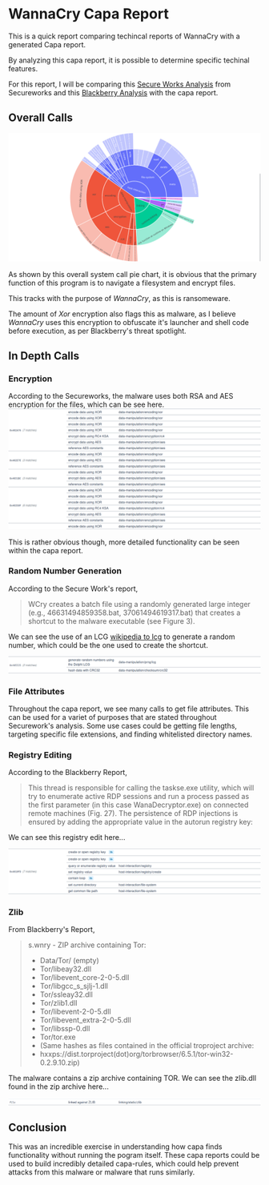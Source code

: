 # WannaCry Capa Report

This is a quick report comparing  techincal reports of WannaCry with a generated Capa report.

By analyzing this capa report, it is possible to determine specific techinal features.

For this report, I will be comparing this [Secure Works Analysis](https://www.secureworks.com/research/wcry-ransomware-analysis) from Secureworks  and this [Blackberry Analysis](https://blogs.blackberry.com/en/2017/06/threat-spotlight-inside-the-wannacry-attack) with the capa report.

## Overall Calls

![Call Pie Chart](img/pie.png)

As shown by this overall system call pie chart, it is obvious that the primary function of this program
is to navigate a filesystem and encrypt files. 

This tracks with the purpose of *WannaCry*, as this is ransomeware. 

The amount of *Xor* encryption also flags this as malware, as I believe *WannaCry* uses this encryption to obfuscate it's launcher and shell code before execution, as per Blackberry's threat spotlight. 
## In Depth Calls

### Encryption


According to the Secureworks, the malware uses both RSA and AES encryption for the files, which can be see here.
![encryption](img/encryption.png)

This is rather obvious though, more detailed functionality can be seen within the capa report.

### Random Number Generation
According to the Secure Work's report, 

>WCry creates a batch file using a randomly generated large integer (e.g., 46631494859358.bat, 37061494619317.bat) that creates a shortcut to the malware executable (see Figure 3).

We can see the use of an LCG [wikipedia to lcg](https://en.wikipedia.org/wiki/Linear_congruential_generator) to generate a random number, which could be the one used to create the shortcut.

![rng](img/rng.png)

### File Attributes

Throughout the capa report, we see many calls to get file attributes. This can be used for a variet of purposes that are stated throughout Securework's analysis. Some use cases could be getting file lengths, targeting specific file extensions, and finding whitelisted directory names.

### Registry Editing

According to the Blackberry Report,
> This thread is responsible for calling the taskse.exe utility, which will try to enumerate active RDP sessions and run a process passed as the first parameter (in this case WanaDecryptor.exe) on connected remote machines (Fig. 27). The persistence of RDP injections is ensured by adding the appropriate value in the autorun registry key:

We can see this registry edit here...

![reg](img/reg.png)


###  Zlib

From Blackberry's Report,

>  s.wnry - ZIP archive containing Tor:
>-  Data/Tor/ (empty)
>-  Tor/libeay32.dll
>-  Tor/libevent_core-2-0-5.dll
>-  Tor/libgcc_s_sjlj-1.dll
>-  Tor/ssleay32.dll
>-  Tor/zlib1.dll
>-  Tor/libevent-2-0-5.dll
>-  Tor/libevent_extra-2-0-5.dll
>-  Tor/libssp-0.dll
>-  Tor/tor.exe
>-  (Same hashes as files contained in the official troproject archive:
>-  hxxps://dist.torproject(dot)org/torbrowser/6.5.1/tor-win32-0.2.9.10.zip)

The malware contains a zip archive containing TOR. We can see the zlib.dll found in the zip archive here...

![zlib](img/zlib.png)




## Conclusion
This was an incredible exercise in understanding how capa finds functionality without running the pogram itself. These capa reports could be used to build incredibly detailed capa-rules, which could help prevent attacks from this malware or malware that runs similarly. 














